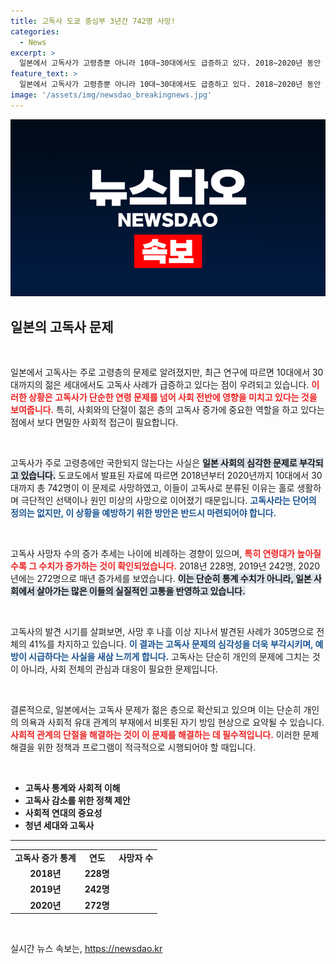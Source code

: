 ```yaml
---
title: 고독사 도쿄 중심부 3년간 742명 사망!
categories:
  - News
excerpt: >
  일본에서 고독사가 고령층뿐 아니라 10대~30대에서도 급증하고 있다. 2018~2020년 동안 742명이 고독사로 숨졌으며, 사망 후 나흘 이상 지나 발견된 사례가 41%에 달했다. 사회적 고립이 문제로 지적되며, 젊은층의 위기 경각심이 요구된다.
feature_text: >
  일본에서 고독사가 고령층뿐 아니라 10대~30대에서도 급증하고 있다. 2018~2020년 동안 742명이 고독사로 숨졌으며, 사망 후 나흘 이상 지나 발견된 사례가 41%에 달했다. 사회적 고립이 문제로 지적되며, 젊은층의 위기 경각심이 요구된다.
image: '/assets/img/newsdao_breakingnews.jpg'
---
```


<p><img src="/assets/img/newsdao_breakingnews.jpg" alt="cryptoinkorea 속보" /></p>

<h2 data-ke-size="size26">일본의 고독사 문제</h2>

<p data-ke-size="size16">&nbsp;</p>

<p>일본에서 고독사는 주로 고령층의 문제로 알려졌지만, 최근 연구에 따르면 10대에서 30대까지의 젊은 세대에서도 고독사 사례가 급증하고 있다는 점이 우려되고 있습니다. <b><span style="color: #ee2323;">이러한 상황은 고독사가 단순한 연령 문제를 넘어 사회 전반에 영향을 미치고 있다는 것을 보여줍니다.</span></b> 특히, 사회와의 단절이 젊은 층의 고독사 증가에 중요한 역할을 하고 있다는 점에서 보다 면밀한 사회적 접근이 필요합니다.</p>

<p data-ke-size="size16">&nbsp;</p>

<p>고독사가 주로 고령층에만 국한되지 않는다는 사실은 <b><span style="background-color: #21538527;">일본 사회의 심각한 문제로 부각되고 있습니다.</span></b> 도쿄도에서 발표된 자료에 따르면 2018년부터 2020년까지 10대에서 30대까지 총 742명이 이 문제로 사망하였고, 이들이 고독사로 분류된 이유는 홀로 생활하며 극단적인 선택이나 원인 미상의 사망으로 이어졌기 때문입니다. <b><span style="color: #1a5490;">고독사라는 단어의 정의는 없지만, 이 상황을 예방하기 위한 방안은 반드시 마련되어야 합니다.</span></b></p>

<p data-ke-size="size16">&nbsp;</p>

<p>고독사 사망자 수의 증가 추세는 나이에 비례하는 경향이 있으며, <b><span style="color: #ee2323;">특히 연령대가 높아질수록 그 수치가 증가하는 것이 확인되었습니다.</span></b> 2018년 228명, 2019년 242명, 2020년에는 272명으로 매년 증가세를 보였습니다. <b><span style="background-color: #21538527;">이는 단순히 통계 수치가 아니라, 일본 사회에서 살아가는 많은 이들의 실질적인 고통을 반영하고 있습니다.</span></b></p>

<p data-ke-size="size16">&nbsp;</p>

<p>고독사의 발견 시기를 살펴보면, 사망 후 나흘 이상 지나서 발견된 사례가 305명으로 전체의 41%를 차지하고 있습니다. <b><span style="color: #1a5490;">이 결과는 고독사 문제의 심각성을 더욱 부각시키며, 예방이 시급하다는 사실을 새삼 느끼게 합니다.</span></b> 고독사는 단순히 개인의 문제에 그치는 것이 아니라, 사회 전체의 관심과 대응이 필요한 문제입니다. </p>

<p data-ke-size="size16">&nbsp;</p>

<p>결론적으로, 일본에서는 고독사 문제가 젊은 층으로 확산되고 있으며 이는 단순히 개인의 의욕과 사회적 유대 관계의 부재에서 비롯된 자기 방임 현상으로 요약될 수 있습니다. <b><span style="color: #ee2323;">사회적 관계의 단절을 해결하는 것이 이 문제를 해결하는 데 필수적입니다.</span></b> 이러한 문제 해결을 위한 정책과 프로그램이 적극적으로 시행되어야 할 때입니다. </p>

<p data-ke-size="size16">&nbsp;</p> 

<ul>
<li><b>고독사 통계와 사회적 이해</b></li>
<li><b>고독사 감소를 위한 정책 제안</b></li>
<li><b>사회적 연대의 중요성</b></li>
<li><b>청년 세대와 고독사</b></li>
</ul>

<hr>

<table style="width: 100%;">
<tr>
<td style="text-align: center; height: 17px;"><b>고독사 증가 통계</b></td>
<td style="text-align: center; height: 17px;"><b>연도</b></td>
<td style="text-align: center; height: 17px;"><b>사망자 수</b></td>
</tr>
<tr>
<td style="text-align: center; height: 17px;"><b>2018년</b></td>
<td style="text-align: center; height: 17px;"><b>228명</b></td>
</tr>
<tr>
<td style="text-align: center; height: 17px;"><b>2019년</b></td>
<td style="text-align: center; height: 17px;"><b>242명</b></td>
</tr>
<tr>
<td style="text-align: center; height: 17px;"><b>2020년</b></td>
<td style="text-align: center; height: 17px;"><b>272명</b></td>
</tr>
</table>

<p data-ke-size="size16">&nbsp;</p>
실시간 뉴스 속보는, <a href="https://newsdao.kr" rel="dofollow">https://newsdao.kr</a>


